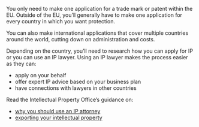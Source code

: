 You only need to make one application for a trade mark or patent within the EU. Outside of the EU, you&rsquo;ll generally have to make one application for every country in which you want protection.

You can also make international applications that cover multiple countries around the world, cutting down on administration and costs.

Depending on the country, you&rsquo;ll need to research how you can apply for IP or you can use an IP lawyer. Using an IP lawyer makes the process easier as they can: 

- apply on your behalf
- offer expert IP advice based on your business plan 
- have connections with lawyers in other countries

Read the Intellectual Property Office&rsquo;s guidance on: 

- [why you should use an IP attorney](https://www.gov.uk/guidance/why-you-should-use-an-ip-attorney "why use an IP attorney") 
- [exporting your intellectual property](https://www.gov.uk/guidance/exporting-your-intellectual-property "Exporting your IP")
